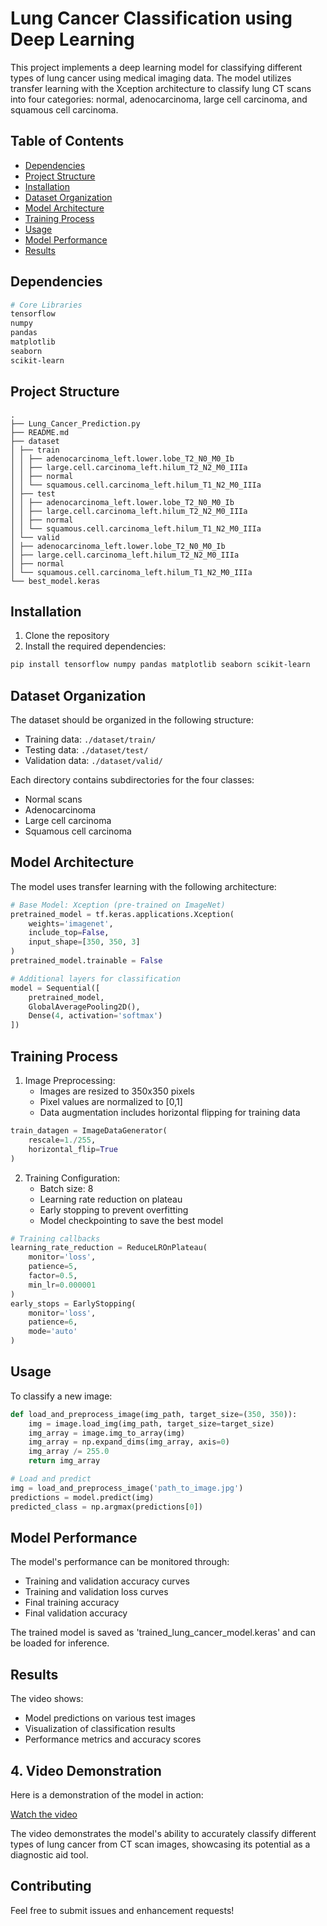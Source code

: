 # Lung Cancer Classification using Deep Learning

This project implements a deep learning model for classifying different types of lung cancer using medical imaging data. The model utilizes transfer learning with the Xception architecture to classify lung CT scans into four categories: normal, adenocarcinoma, large cell carcinoma, and squamous cell carcinoma.

## Table of Contents
- [Dependencies](#dependencies)
- [Project Structure](#project-structure)
- [Installation](#installation)
- [Dataset Organization](#dataset-organization)
- [Model Architecture](#model-architecture)
- [Training Process](#training-process)
- [Usage](#usage)
- [Model Performance](#model-performance)
- [Results](#results)

## Dependencies

```bash
# Core Libraries
tensorflow
numpy
pandas
matplotlib
seaborn
scikit-learn
```

## Project Structure

```
.
├── Lung_Cancer_Prediction.py
├── README.md
├── dataset
│ ├── train
│ │ ├── adenocarcinoma_left.lower.lobe_T2_N0_M0_Ib
│ │ ├── large.cell.carcinoma_left.hilum_T2_N2_M0_IIIa
│ │ ├── normal
│ │ └── squamous.cell.carcinoma_left.hilum_T1_N2_M0_IIIa
│ ├── test
│ │ ├── adenocarcinoma_left.lower.lobe_T2_N0_M0_Ib
│ │ ├── large.cell.carcinoma_left.hilum_T2_N2_M0_IIIa
│ │ ├── normal
│ │ └── squamous.cell.carcinoma_left.hilum_T1_N2_M0_IIIa
│ └── valid
│ ├── adenocarcinoma_left.lower.lobe_T2_N0_M0_Ib
│ ├── large.cell.carcinoma_left.hilum_T2_N2_M0_IIIa
│ ├── normal
│ └── squamous.cell.carcinoma_left.hilum_T1_N2_M0_IIIa
└── best_model.keras
```

## Installation

1. Clone the repository
2. Install the required dependencies:
```bash
pip install tensorflow numpy pandas matplotlib seaborn scikit-learn
```

## Dataset Organization

The dataset should be organized in the following structure:
- Training data: `./dataset/train/`
- Testing data: `./dataset/test/`
- Validation data: `./dataset/valid/`

Each directory contains subdirectories for the four classes:
- Normal scans
- Adenocarcinoma
- Large cell carcinoma
- Squamous cell carcinoma

## Model Architecture

The model uses transfer learning with the following architecture:

```python
# Base Model: Xception (pre-trained on ImageNet)
pretrained_model = tf.keras.applications.Xception(
    weights='imagenet',
    include_top=False,
    input_shape=[350, 350, 3]
)
pretrained_model.trainable = False

# Additional layers for classification
model = Sequential([
    pretrained_model,
    GlobalAveragePooling2D(),
    Dense(4, activation='softmax')
])
```

## Training Process

1. Image Preprocessing:
   - Images are resized to 350x350 pixels
   - Pixel values are normalized to [0,1]
   - Data augmentation includes horizontal flipping for training data

```python
train_datagen = ImageDataGenerator(
    rescale=1./255,
    horizontal_flip=True
)
```

2. Training Configuration:
   - Batch size: 8
   - Learning rate reduction on plateau
   - Early stopping to prevent overfitting
   - Model checkpointing to save the best model

```python
# Training callbacks
learning_rate_reduction = ReduceLROnPlateau(
    monitor='loss',
    patience=5,
    factor=0.5,
    min_lr=0.000001
)
early_stops = EarlyStopping(
    monitor='loss',
    patience=6,
    mode='auto'
)
```

## Usage

To classify a new image:

```python
def load_and_preprocess_image(img_path, target_size=(350, 350)):
    img = image.load_img(img_path, target_size=target_size)
    img_array = image.img_to_array(img)
    img_array = np.expand_dims(img_array, axis=0)
    img_array /= 255.0
    return img_array

# Load and predict
img = load_and_preprocess_image('path_to_image.jpg')
predictions = model.predict(img)
predicted_class = np.argmax(predictions[0])
```

## Model Performance

The model's performance can be monitored through:
- Training and validation accuracy curves
- Training and validation loss curves
- Final training accuracy
- Final validation accuracy

The trained model is saved as 'trained_lung_cancer_model.keras' and can be loaded for inference.

## Results

The video shows:
- Model predictions on various test images
- Visualization of classification results
- Performance metrics and accuracy scores

## 4. Video Demonstration

Here is a demonstration of the model in action:

[Watch the video](https://youtu.be/xutlsjAK_io)

The video demonstrates the model's ability to accurately classify different types of lung cancer from CT scan images, showcasing its potential as a diagnostic aid tool.

## Contributing

Feel free to submit issues and enhancement requests!


